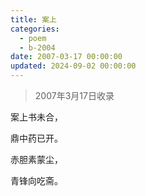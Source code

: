 ```yaml
---
title: 案上
categories:
  - poem
  - b-2004
date: 2007-03-17 00:00:00
updated: 2024-09-02 00:00:00
---
```


> 2007年3月17日收录

案上书未合，

鼎中药已开。

赤胆素蒙尘，

青锋向吃斋。